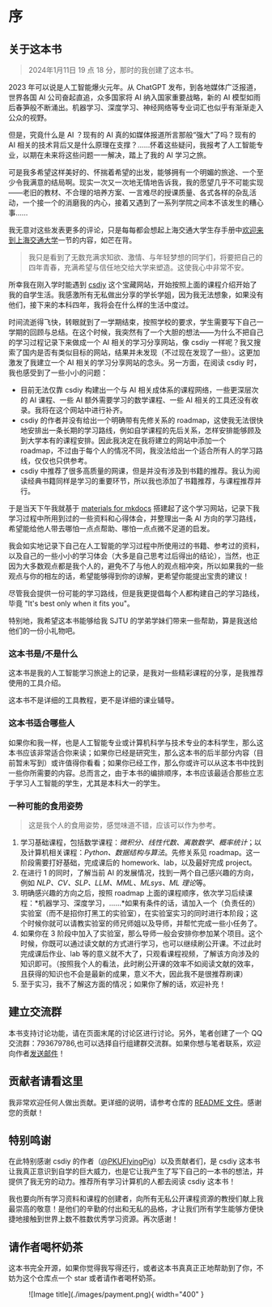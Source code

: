 # 序

## 关于这本书

> 2024年1月11日 19 点 18 分，那时的我创建了这本书。

2023 年可以说是人工智能爆火元年。从 ChatGPT 发布，到各地媒体广泛报道，世界各国 AI 公司奋起直追，众多国家将 AI 纳入国家重要战略，新的 AI 模型如雨后春笋般不断涌出。机器学习、深度学习、神经网络等专业词汇也似乎有渐渐走入公众的视野。

但是，究竟什么是 AI ？现有的 AI 真的如媒体报道所言那般“强大”了吗？现有的 AI 相关的技术背后又是什么原理在支撑？……怀着这些疑问，我报考了人工智能专业，以期在未来将这些问题一一解决，踏上了我的 AI 学习之旅。

可是我多希望这样美好的、怀揣着希望的出发，能够拥有一个明媚的旅途、一个至少令我满意的结局啊。现实一次又一次地无情地告诉我，我的愿望几乎不可能实现——老旧的教材、不合理的培养方案、一言难尽的授课质量、各式各样的杂乱活动，一个接一个的消磨我的内心，接着又遇到了一系列学院之间本不该发生的糟心事……

我无意对这些发表更多的评论，只是每每都会想起上海交通大学生存手册中[欢迎来到上海交通大学](https://survivesjtu.gitbook.io/survivesjtumanual/li-zhi-pian/huan-ying-lai-dao-shang-hai-jiao-tong-da-xue)一节的内容，如芒在背。

> 我只是看到了无数充满求知欲、激情、与年轻梦想的同学们，将要把自己的四年青春，充满希望与信任地交给大学来塑造。这使我心中非常不安。

所幸我在刚入学时能遇到 [csdiy](https://csdiy.wiki) 这个宝藏网站，开始按照上面的课程介绍开始了我的自学生活。我感激所有无私做出分享的学长学姐，因为我无法想象，如果没有他们，接下来的本科四年，我将会在什么样的生活中度过。

时间流逝得飞快，转眼就到了一学期结束，按照学校的要求，学生需要写下自己一学期的回顾与总结。在这个时候，我突然有了一个大胆的想法——为什么不把自己的学习过程记录下来做成一个 AI 相关的学习分享网站，像 csdiy 一样呢？我又搜索了国内是否有类似目标的网站，结果并未发现（不过现在发现了一些）。这更加激发了我建立一个 AI 相关的学习分享网站的念头。另一方面，在阅读 csdiy 时，我也感受到了一些小小的问题：

- 目前无法仅靠 csdiy 构建出一个与 AI 相关成体系的课程网络，一些更深层次的 AI 课程、一些 AI 额外需要学习的数学课程、一些 AI 相关的工具还没有收录。我将在这个网站中进行补齐。
- csdiy 的作者并没有给出一个明确带有先修关系的 roadmap，这使我无法很快地安排出一条长期的学习路线，例如自学课程的先后关系，怎样安排能够顾及到大学本有的课程安排。因此我决定在我将建立的网站中添加一个 roadmap，不过由于每个人的情况不同，我没法给出一个适合所有人的学习路线，仅仅也只供参考。
- csdiy 中推荐了很多高质量的网课，但是并没有涉及到书籍的推荐。我认为阅读经典书籍同样是学习的重要环节，所以我也添加了书籍推荐，与课程推荐并行。

于是当天下午我就基于 [materials for mkdocs](https://squidfunk.github.io/mkdocs-material/) 搭建起了这个学习网站，记录下我学习过程中所用到过的一些资料和心得体会，并整理出一条 AI 方向的学习路线，希望能给他人带去哪怕一点点帮助、哪怕一点点微不足道的启发。

我会如实地记录下自己在人工智能的学习过程中所使用过的书籍、参考过的资料，以及自己的一些小小的学习体会（大多是自己思考过后得出的结论），当然，也正因为大多数观点都是我个人的，避免不了与他人的观点相冲突，所以如果我的一些观点与你的相左的话，希望能够得到你的谅解，更希望你能提出宝贵的建议！

尽管我会提供一份可能的学习路线，但是我更提倡每个人都构建自己的学习路线，毕竟 "It's best only when it fits you"。

特别地，我希望这本书能够给我 SJTU 的学弟学妹们带来一些帮助，算是我送给他们的一份小礼物吧。

### 这本书是/不是什么

这本书是我的人工智能学习旅途上的记录，是我对一些精彩课程的分享，是我推荐使用的工具介绍。

这本书不是详细的工具教程，更不是详细的课业辅导。

### 这本书适合哪些人

如果你和我一样，也是人工智能专业或计算机科学与技术专业的本科学生，那么这本书应该非常适合你来读；如果你已经是研究生，那么这本书的后半部分内容（目前暂未写到）或许值得你看看；如果你已经工作，那么你或许可以从这本书中找到一些你所需要的内容。总而言之，由于本书的编排顺序，本书应该最适合那些立志于学习人工智能的学生，尤其是本科大一的学生。

### 一种可能的食用姿势

> 这是我个人的食用姿势，感觉味道不错，应该可以作为参考。

1. 学习基础课程，包括数学课程：*微积分、线性代数、离散数学、概率统计*；以及计算机相关课程：*Python、数据结构与算法*。先修关系见 roadmap。这一阶段需要打好基础，完成课后的 homework、lab，以及最好完成 project。
2. 在进行 1 的同时，了解当前 AI 的发展情况，找到一两个自己感兴趣的方向，例如 *NLP、CV、SLP、LLM、MML、MLsys、ML 理论*等。
3. 明确感兴趣的方向之后，按照 roadmap 上面的课程顺序，依次学习后续课程：*机器学习、深度学习，……*如果有条件的话，请加入一个（负责任的）实验室（而不是招你打黑工的实验室），在实验室实习的同时进行本阶段；这个时候你就可以请教实验室的师兄师姐以及导师，并帮忙完成一些小任务了。
4. 如果你在 3 阶段中加入了实验室，那么导师一般会安排你参加某个项目。这个时候，你既可以通过读文献的方式进行学习，也可以继续刷公开课。不过此时完成课后作业、lab 等的意义就不大了，只观看课程视频，了解该方向涉及的知识即可。（按照我个人的看法，此时刷公开课的效率不如阅读文献的效率，且获得的知识也不会是最新的成果，意义不大，因此我不是很推荐刷课）
5. 至于实习，我不了解这方面的情况；如果你了解的话，欢迎补充！

## 建立交流群

本书支持讨论功能，请在页面末尾的讨论区进行讨论。另外，笔者创建了一个 QQ 交流群：793679786,也可以选择自行组建群交流群。如果你想与笔者联系，欢迎向作者[发送邮件](mailto:jy_zhou@sjtu.edu.cn)！

## 贡献者请看这里

我非常欢迎任何人做出贡献。更详细的说明，请参考仓库的 [README 文件](https://github.com/KinnariyaMamaTanha/aiTour)。感谢您的贡献！

## 特别鸣谢

在此特别感谢 csdiy 的作者（[@PKUFlyingPig](https://github.com/PKUFlyingPig)）以及贡献者们，是 csdiy 这本书让我真正意识到自学的巨大威力，也是它让我产生了写下自己的一本书的想法，并提供了我无穷的动力。推荐所有学习计算机的人都去阅读 csdiy 这本书！

我也要向所有学习资料和课程的创建者，向所有无私公开课程资源的教授们献上我最崇高的敬意！是他们的辛勤的付出和无私的品格，才让我们所有学生能够方便快捷地接触到世界上数不胜数优秀学习资源。再次感谢！

## 请作者喝杯奶茶

这本书完全开源，如果你觉得我写得还行，或者这本书真真正正地帮助到了你，不妨为这个仓库点一个 star 或者请作者喝杯奶茶。

<figure markdown>
  ![Image title](./images/payment.png){ width="400" }
</figure>
